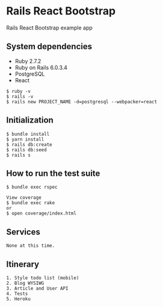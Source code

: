 # Rails React Bootstrap

Rails React Bootstrap example app


## System dependencies

* Ruby 2.7.2
* Ruby on Rails 6.0.3.4
* PostgreSQL
* React
```
$ ruby -v
$ rails -v
$ rails new PROJECT_NAME -d=postgresql --webpacker=react
```


## Initialization

```
$ bundle install
$ yarn install
$ rails db:create
$ rails db:seed
$ rails s
```


## How to run the test suite

```
$ bundle exec rspec

View coverage
$ bundle exec rake
or
$ open coverage/index.html
```


## Services

```
None at this time.
```


## Itinerary

```
1. Style todo list (mobile)
2. Blog WYSIWG
3. Article and User API
4. Tests
5. Heroku
```
